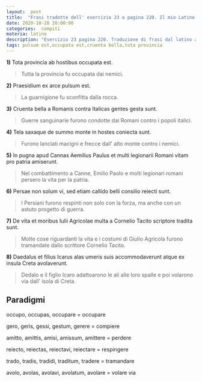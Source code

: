 ```yaml
---
layout:  post
title:  "Frasi tradotte dell' esercizio 23 a pagina 220. Il mio Latino."
date: 2020-10-28 20:00:00
categories:  compiti
materia: latino
description: "Esercizio 23 pagina 220. Traduzione di frasi dal latino all' italiano con l' indicativo perfetto passivo."
tags: pulsum est,occupata est,cruenta bella,tota provincia
---
```



**1)** Tota provincia ab hostibus occupata est.

> Tutta la provincia fu occupata dai nemici.

**2)** Praesidium ex arce pulsum est.

> La guarnigione fu sconfitta dalla rocca.

**3)** Cruenta bella a Romanis contra Italicas gentes gesta sunt.

> Guerre sanguinarie furono condotte dai Romani contro i popoli italici. 

**4)** Tela saxaque de summo monte in hostes coniecta sunt.

> Furono lanciati macigni e frecce dall' alto monte contro i nemici.


**5)** In pugna apud Cannas Aemilius Paulus et multi legionarii Romani vitam pro patria amiserunt.

> Nel combattimento a Canne, Emilio Paolo e molti legionari romani persero la vita per la patria.

**6)** Persae non solum vi, sed etiam callido belli consilio reiecti sunt.

> I Persiani furono respinti non solo con la forza, ma anche con un astuto progetto di guerra.

**7)** De vita et moribus Iulii Agricolae multa a Cornelio Tacito scriptore tradita sunt.

> Molte cose riguardanti la vita e i costumi di Giulio Agricola furono tramandate dallo scrittore Cornelio Tacito.

**8)** Daedalus et filius Icarus alas umeris suis accommodaverunt atque ex insula Creta avolaverunt. 

> Dedalo e il figlio Icaro adattoarono le ali alle loro spalle e poi volarono via dall' isola di Creta.

## Paradigmi

occupo,  occupas,  occupare = occupare


gero, geris, gessi, gestum, gerere = compiere


amitto, amittis, amisi, amissum, amittere = perdere


reiecto, reiectas, reiectavi, reiectare = respingere


trado, tradis, tradidi, traditum, tradere = tramandare


avolo, avolas, avolavi, avolatum, avolare = volare via
